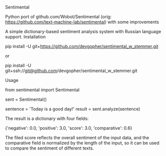 Sentimental

Python port of github.com/Wobot/Sentimental (orig: https://github.com/text-machine-lab/sentimental) with some improvements

A simple dictionary-based sentiment analysis system with Russian language support.
Installation

pip install -U git+https://github.com/devgopher/sentimental_w_stemmer.git

or

pip install -U git+ssh://git@github.com/devgopher/sentimental_w_stemmer.git

Usage

from sentimental import Sentimental

sent = Sentimental()

sentence = 'Today is a good day!'
result = sent.analyze(sentence)

The result is a dictionary with four fields:

{'negative': 0.0, 'positive': 3.0, 'score': 3.0, 'comparative': 0.6}

The filed score reflects the overall sentiment of the input data, and the comparative field is normalized by the length of the input, so it can be used to compare the sentiment of different texts.
